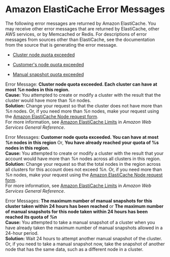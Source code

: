# Amazon ElastiCache Error Messages<a name="ErrorMessages"></a>

The following error messages are returned by Amazon ElastiCache\. You may receive other error messages that are returned by ElastiCache, other AWS services, or by Memcached or Redis\. For descriptions of error messages from sources other than ElastiCache, see the documentation from the source that is generating the error message\.

+ [Cluster node quota exceeded](#ErrorMessages.ClusterNodeQuota)

+ [Customer's node quota exceeded](#ErrorMessages.CACHE_CLUSTER_CUSTOMER_QUOTA_EXCEEDED)

+ [Manual snapshot quota exceeded](#ErrorMessages.MANUAL_SNAPSHOT_WITHIN_24_HOURS_QUOTA_EXCEEDED)

Error Message: **Cluster node quota exceeded\. Each cluster can have at most *%n* nodes in this region\.**  
**Cause:** You attempted to create or modify a cluster with the result that the cluster would have more than *%n* nodes\.   
**Solution:** Change your request so that the cluster does not have more than *%n* nodes\. Or, if you need more than *%n* nodes, make your request using the [Amazon ElastiCache Node request form](https://aws.amazon.com/contact-us/elasticache-node-limit-request/)\.  
For more information, see [Amazon ElastiCache Limits](http://docs.aws.amazon.com/general/latest/gr/aws_service_limits.html#limits_elasticache) in *Amazon Web Services General Reference*\.

Error Messages: **Customer node quota exceeded\. You can have at most *%n* nodes in this region** Or, **You have already reached your quota of %s nodes in this region\.**  
**Cause:** You attempted to create or modify a cluster with the result that your account would have more than *%n* nodes across all clusters in this region\.  
**Solution:** Change your request so that the total nodes in the region across all clusters for this account does not exceed *%n*\. Or, if you need more than *%n* nodes, make your request using the [Amazon ElastiCache Node request form](https://aws.amazon.com/contact-us/elasticache-node-limit-request/)\.  
For more information, see [Amazon ElastiCache Limits](http://docs.aws.amazon.com/general/latest/gr/aws_service_limits.html#limits_elasticache) in *Amazon Web Services General Reference*\.

 Error Messages: **The maximum number of manual snapshots for this cluster taken within 24 hours has been reached** or **The maximum number of manual snapshots for this node taken within 24 hours has been reached its quota of *%n***  
**Cause:** You attempted to take a manual snapshot of a cluster when you have already taken the maximum number of manual snapshots allowed in a 24\-hour period\.  
**Solution:** Wait 24 hours to attempt another manual snapshot of the cluster\. Or, if you need to take a manual snapshot now, take the snapshot of another node that has the same data, such as a different node in a cluster\.
